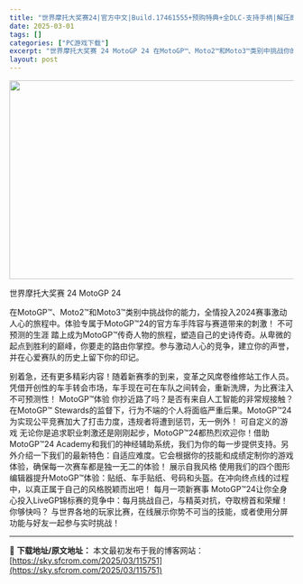 ```yaml
---
title: "世界摩托大奖赛24|官方中文|Build.17461555+预购特典+全DLC-支持手柄|解压即撸|"
date: 2025-03-01
tags: []
categories: ["PC游戏下载"]
excerpt: "世界摩托大奖赛 24 MotoGP 24 在MotoGP™、Moto2™和Moto3™类别中挑战你的能力，全情投入2024赛事激动人心的旅程中。体验专属于MotoGP™24的官方车手阵容与赛道带来的刺激！ 不可预测的生涯 踏上成为MotoGP™传奇人物的旅程，塑造自己的史诗传奇。从卑微的起点到胜利的&hellip;"
layout: post
---
```


<img class="aligncenter size-full wp-image-115733" src="https://sky.sfcrom.com/wp-content/uploads/2025/03/2025030107492172.webp" alt="" width="616" height="353" />

世界摩托大奖赛 24 MotoGP 24

在MotoGP™、Moto2™和Moto3™类别中挑战你的能力，全情投入2024赛事激动人心的旅程中。体验专属于MotoGP™24的官方车手阵容与赛道带来的刺激！
不可预测的生涯
踏上成为MotoGP™传奇人物的旅程，塑造自己的史诗传奇。从卑微的起点到胜利的巅峰，你要走的路由你掌控。参与激动人心的竞争，建立你的声誉，并在心爱赛队的历史上留下你的印记。

别着急，还有更多精彩内容！随着新赛季的到来，变革之风席卷维修站工作人员。凭借开创性的车手转会市场，车手现在可在车队之间转会，重新洗牌，为比赛注入不可预测性！
MotoGP™体验
你抄近路了吗？是否有来自人工智能的非常规接触？在MotoGP™ Stewards的监督下，行为不端的个人将面临严重后果。MotoGP™24为实现公平竞赛加大了打击力度，违规者将遭到惩罚，无一例外！
可自定义的游戏
无论你是追求职业刺激还是刚刚起步，MotoGP™24都热烈欢迎你！借助MotoGP™24 Academy和我们的神经辅助系统，我们为你的每一步提供支持。另外介绍一下我们的最新特色：自适应难度。它会根据你的技能和成绩定制你的游戏体验，确保每一次赛车都是独一无二的体验！
展示自我风格
使用我们的四个图形编辑器提升MotoGP™体验：贴纸、车手贴纸、号码和头盔。在冲向终点线的过程中，以真正属于自己的风格脱颖而出吧！
每月一项新赛事
MotoGP™24让你全身心投入LiveGP锦标赛的竞争中：每月挑战自己，与精英对抗，夺取榜首和荣耀！
你够快吗？
与世界各地的玩家比赛，在线展示你势不可当的技能，或者使用分屏功能与好友一起参与实时挑战！

---
📖 **下载地址/原文地址：** 本文最初发布于我的博客网站：[https://sky.sfcrom.com/2025/03/115751](https://sky.sfcrom.com/2025/03/115751)
